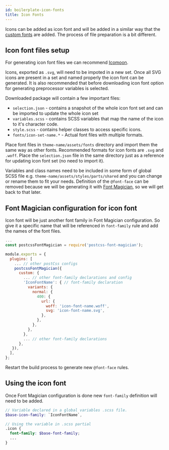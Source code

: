 ```yaml
---
id: boilerplate-icon-fonts
title: Icon Fonts
---
```


Icons can be added as icon font and will be added in a similar way that the [custom fonts](/eightshift-docs/docs/boilerplate/boilerplate-custom-fonts) are added. The process of file preparation is a bit different.

## Icon font files setup

For generating icon font files we can recommend [Icomoon](https://icomoon.io/app/).

Icons, exported as `.svg`, will need to be impoted in a new set. Once all SVG icons are present in a set and named properly the icon font can be generated. It is also recommended that before downloading icon font option for generating preprocessor variables is selected.

Downloaded package will contain a few important files:
* `selection.json` - contains a snapshot of the whole icon font set and can be imported to update the whole icon set
* `variables.scss` - contains SCSS variables that map the name of the icon to it's character code.
* `style.scss` - contains helper classes to access specific icons.
* `fonts/icon-set-name.*` - Actual font files with multiple formats.

Place font files in `theme-name/assets/fonts` directory and import them the same way as other fonts. Recommended formats for icon fonts are `.svg` and `.woff`. Place the `selection.json` file in the same directory just as a reference for updating icon font set (no need to import it).

Variables and class names need to be included in some form of global SCSS file e.g. `theme-name/assets/styles/parts/shared` and you can change or rename them to fit your needs. Definition of the `@font-face` can be removed because we will be generating it with [Font Magician](https://github.com/jonathantneal/postcss-font-magician), so we will get back to that later.

## Font Magician configuration for icon font

Icon font will be just another font family in Font Magician configuration. So give it a specific name that will be referenced in `font-family` rule and add the names of the font files.

```js
...
const postcssFontMagician = require('postcss-font-magician');

module.exports = {
  plugins: [
    ... // other postCss configs
    postcssFontMagician({
      custom: {
        ... // other font-family declarations and config
        'IconFontName': { // font-family declaration
          variants: {
            normal: {
              400: {
                url: {
                  woff: 'icon-font-name.woff',
                  svg: 'icon-font-name.svg',
                },
              },
            },
          },
        },
        ... // other font-family declarations
      },
   }),
  ],
};
```

Restart the build process to generate new `@font-face` rules.


## Using the icon font

Once Font Magician configuration is done new `font-family` definition will need to be added.
```scss
// Variable declared in a global variables .scss file.
$base-icon-family: `IconFontName`,

// Using the variable in .scss partial
.icon {
  font-family: $base-font-family;
  ...
}
```
